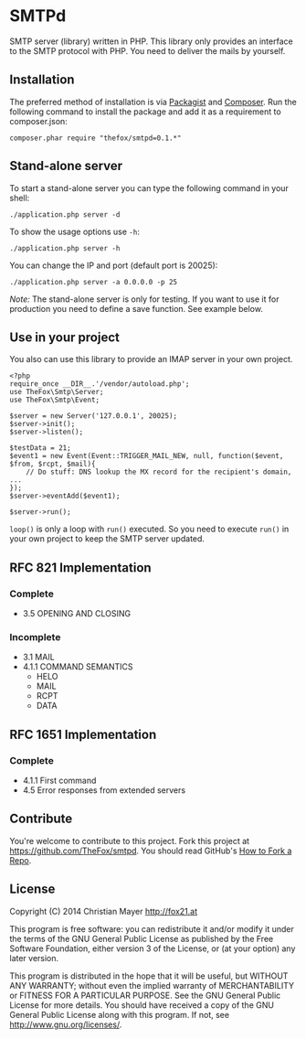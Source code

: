 # SMTPd
SMTP server (library) written in PHP. This library only provides an interface to the SMTP protocol with PHP. You need to deliver the mails by yourself.

## Installation
The preferred method of installation is via [Packagist](https://packagist.org/packages/thefox/smtpd) and [Composer](https://getcomposer.org/). Run the following command to install the package and add it as a requirement to composer.json:

`composer.phar require "thefox/smtpd=0.1.*"`

## Stand-alone server
To start a stand-alone server you can type the following command in your shell:

`./application.php server -d`

To show the usage options use `-h`:

`./application.php server -h`

You can change the IP and port (default port is 20025):

`./application.php server -a 0.0.0.0 -p 25`

*Note:* The stand-alone server is only for testing. If you want to use it for production you need to define a save function. See example below.

## Use in your project
You also can use this library to provide an IMAP server in your own project.

	<?php
	require_once __DIR__.'/vendor/autoload.php';
	use TheFox\Smtp\Server;
	use TheFox\Smtp\Event;
	
	$server = new Server('127.0.0.1', 20025);
	$server->init();
	$server->listen();
	
	$testData = 21;
	$event1 = new Event(Event::TRIGGER_MAIL_NEW, null, function($event, $from, $rcpt, $mail){
		// Do stuff: DNS lookup the MX record for the recipient's domain, ...
	});
	$server->eventAdd($event1);
	
	$server->run();

`loop()` is only a loop with `run()` executed. So you need to execute `run()` in your own project to keep the SMTP server updated.

## RFC 821 Implementation
### Complete
- 3.5 OPENING AND CLOSING

### Incomplete
- 3.1 MAIL
- 4.1.1 COMMAND SEMANTICS
	- HELO
	- MAIL
	- RCPT
	- DATA

## RFC 1651 Implementation
### Complete
- 4.1.1 First command
- 4.5 Error responses from extended servers

## Contribute
You're welcome to contribute to this project. Fork this project at <https://github.com/TheFox/smtpd>. You should read GitHub's [How to Fork a Repo](https://help.github.com/articles/fork-a-repo).

## License
Copyright (C) 2014 Christian Mayer <http://fox21.at>

This program is free software: you can redistribute it and/or modify it under the terms of the GNU General Public License as published by the Free Software Foundation, either version 3 of the License, or (at your option) any later version.

This program is distributed in the hope that it will be useful, but WITHOUT ANY WARRANTY; without even the implied warranty of MERCHANTABILITY or FITNESS FOR A PARTICULAR PURPOSE. See the GNU General Public License for more details. You should have received a copy of the GNU General Public License along with this program. If not, see <http://www.gnu.org/licenses/>.
